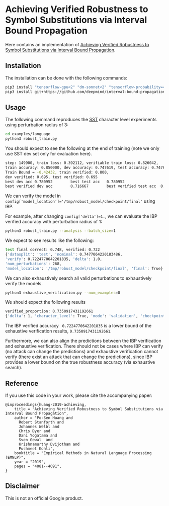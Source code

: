 # Achieving Verified Robustness to Symbol Substitutions via Interval Bound Propagation

Here contains an implementation of
[Achieving Verified Robustness to Symbol Substitutions via Interval Bound 
Propagation](https://arxiv.org/abs/1909.01492).

## Installation

The installation can be done with the following commands:

```bash
pip3 install "tensorflow-gpu<2" "dm-sonnet<2" "tensorflow-probability==0.7.0" "tensorflow-datasets" "absl-py"
pip3 install git+https://github.com/deepmind/interval-bound-propagation
```


## Usage

The following command reproduces the [SST](https://nlp.stanford.edu/sentiment/) 
character level experiments using perturbation radius of 3:

```bash
cd examples/language
python3 robust_train.py
```

You should expect to see the following at the end of training
(note we only use SST dev set only for evaluation here).

```bash
step: 149900, train loss: 0.392112, verifiable train loss: 0.826042,
train accuracy: 0.850000, dev accuracy: 0.747619, test accuracy: 0.747619,
Train Bound = -0.42432, train verified: 0.800,
dev verified: 0.695, test verified: 0.695
best dev acc 0.780952        best test acc   0.780952
best verified dev acc        0.716667        best verified test acc  0.716667
```

We can verify the model in 
`config['model_location']='/tmp/robust_model/checkpoint/final'` using IBP.

For example, after changing `config['delta']=1.`, we can evaluate the IBP 
verified accuracy with perturbation radius of 1:

```bash
python3 robust_train.py --analysis --batch_size=1
```

We expect to see results like the following:

```bash
test final correct: 0.748, verified: 0.722
{'datasplit': 'test', 'nominal': 0.7477064220183486,
'verify': 0.7224770642201835, 'delta': 1.0, 
'num_perturbations': 268,
'model_location': '/tmp/robust_model/checkpoint/final', 'final': True}
```

We can also exhaustively search all valid perturbations to exhaustively verify
the models.

```bash
python3 exhaustive_verification.py --num_examples=0
```

We should expect the following results

```bash
verified_proportion: 0.7350917431192661
{'delta': 1, 'character_level': True, 'mode': 'validation', 'checkpoint_path': '/tmp/robust_model/checkpoint/final', 'verified_proportion': 0.7350917431192661}
```

The IBP verified accuracy ` 0.7224770642201835` is a lower bound of the
exhaustive verification results, `0.7350917431192661`.

Furthermore, we can also align the predictions between the IBP verification 
and exhaustive verification. There should not be cases where IBP can verify 
(no attack can change the predictions) and exhaustive verification cannot 
verify (there exist an attack that can change the predictions), since IBP 
provides a lower bound on the true robustness accuracy (via exhaustive search).


## Reference

If you use this code in your work, please cite the accompanying paper:

```
@inproceedings{huang-2019-achieving,
    title = "Achieving Verified Robustness to Symbol Substitutions via Interval Bound Propagation",
    author = "Po-Sen Huang and
      Robert Stanforth and
      Johannes Welbl and
      Chris Dyer and
      Dani Yogatama and
      Sven Gowal  and
      Krishnamurthy Dvijotham and
      Pushmeet Kohli",
    booktitle = "Empirical Methods in Natural Language Processing (EMNLP)",
    year = "2019",
    pages = "4081--4091",
}
```

## Disclaimer

This is not an official Google product.
